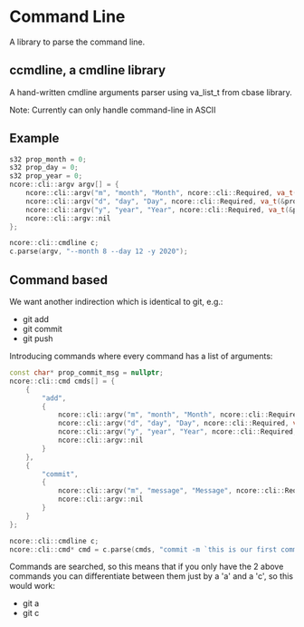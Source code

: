 # Command Line

A library to parse the command line.

## ccmdline, a cmdline library

A hand-written cmdline arguments parser using va_list_t from cbase library.

Note: Currently can only handle command-line in ASCII

## Example

```c++
s32 prop_month = 0;
s32 prop_day = 0;
s32 prop_year = 0;
ncore::cli::argv argv[] = {
    ncore::cli::argv("m", "month", "Month", ncore::cli::Required, va_t(&prop_month)),
    ncore::cli::argv("d", "day", "Day", ncore::cli::Required, va_t(&prop_day)),
    ncore::cli::argv("y", "year", "Year", ncore::cli::Required, va_t(&prop_year)),
    ncore::cli::argv::nil
};

ncore::cli::cmdline c;
c.parse(argv, "--month 8 --day 12 -y 2020");
```

## Command based

We want another indirection which is identical to git, e.g.:

* git add
* git commit
* git push

Introducing commands where every command has a list of arguments:

```c++
const char* prop_commit_msg = nullptr;
ncore::cli::cmd cmds[] = {
    {
        "add",
        {
            ncore::cli::argv("m", "month", "Month", ncore::cli::Required, va_t(&prop_month)),
            ncore::cli::argv("d", "day", "Day", ncore::cli::Required, va_t(&prop_day)),
            ncore::cli::argv("y", "year", "Year", ncore::cli::Required, va_t(&prop_year)),
            ncore::cli::argv::nil
        }
    },
    {
        "commit",
        {
            ncore::cli::argv("m", "message", "Message", ncore::cli::Required, va_t(&prop_commit_msg)),
            ncore::cli::argv::nil
        }
    }
};

ncore::cli::cmdline c;
ncore::cli::cmd* cmd = c.parse(cmds, "commit -m `this is our first commit`");

```

Commands are searched, so this means that if you only have the 2 above commands you can differentiate between them
just by a 'a' and a 'c', so this would work:

* git a
* git c
